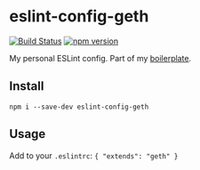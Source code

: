 # eslint-config-geth

[![Build Status](https://travis-ci.org/vansosnin/eslint-config-geth.svg?branch=master)](https://travis-ci.org/vansosnin/eslint-config-geth)
[![npm version](https://badge.fury.io/js/eslint-config-geth.svg)](https://badge.fury.io/js/eslint-config-geth)

My personal ESLint config. Part of my [boilerplate](https://github.com/vansosnin/boilerplate-geth).

## Install
`npm i --save-dev eslint-config-geth`

## Usage
Add to your `.eslintrc`:
`{
    "extends": "geth"
}`
